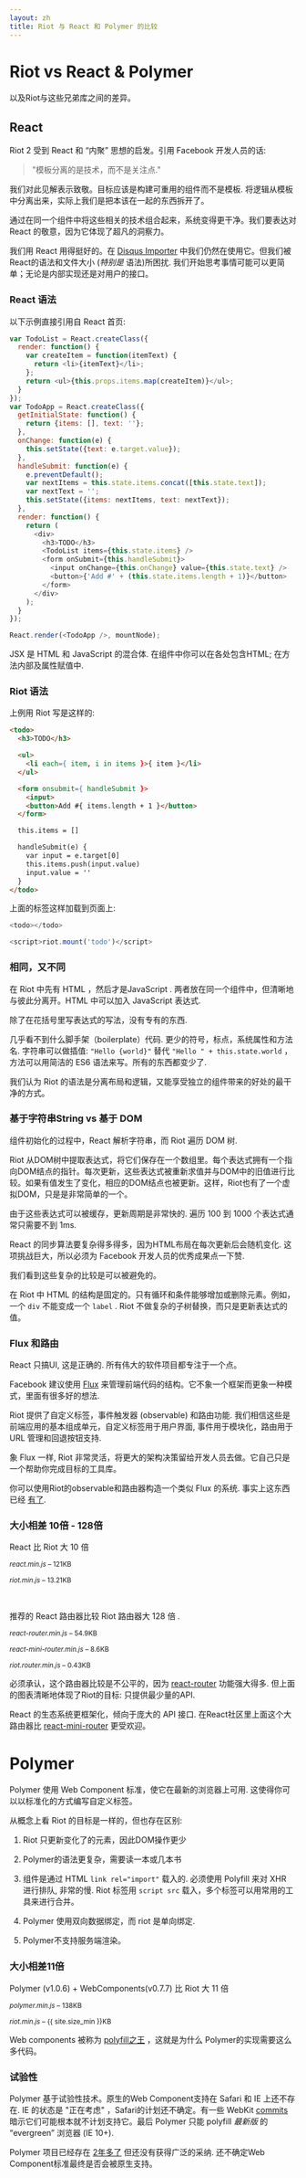```yaml
---
layout: zh
title: Riot 与 React 和 Polymer 的比较
---
```


# **Riot** vs **React** & **Polymer**

以及Riot与这些兄弟库之间的差异。

## React

Riot 2 受到 React 和 “内聚” 思想的启发。引用 Facebook 开发人员的话:

> "模板分离的是技术，而不是关注点."

我们对此见解表示致敬。目标应该是构建可重用的组件而不是模板. 将逻辑从模板中分离出来，实际上我们是把本该在一起的东西拆开了。

通过在同一个组件中将这些相关的技术组合起来，系统变得更干净。我们要表达对 React 的敬意，因为它体现了超凡的洞察力。

我们用 React 用得挺好的。在 [Disqus Importer](/importer/) 中我们仍然在使用它。但我们被React的语法和文件大小 (*特别是* 语法)所困扰. 我们开始思考事情可能可以更简单；无论是内部实现还是对用户的接口。


### React 语法

以下示例直接引用自 React 首页:


```js
var TodoList = React.createClass({
  render: function() {
    var createItem = function(itemText) {
      return <li>{itemText}</li>;
    };
    return <ul>{this.props.items.map(createItem)}</ul>;
  }
});
var TodoApp = React.createClass({
  getInitialState: function() {
    return {items: [], text: ''};
  },
  onChange: function(e) {
    this.setState({text: e.target.value});
  },
  handleSubmit: function(e) {
    e.preventDefault();
    var nextItems = this.state.items.concat([this.state.text]);
    var nextText = '';
    this.setState({items: nextItems, text: nextText});
  },
  render: function() {
    return (
      <div>
        <h3>TODO</h3>
        <TodoList items={this.state.items} />
        <form onSubmit={this.handleSubmit}>
          <input onChange={this.onChange} value={this.state.text} />
          <button>{'Add #' + (this.state.items.length + 1)}</button>
        </form>
      </div>
    );
  }
});

React.render(<TodoApp />, mountNode);
```

JSX 是 HTML 和 JavaScript 的混合体. 在组件中你可以在各处包含HTML; 在方法内部及属性赋值中.


### Riot 语法

上例用 Riot 写是这样的:

``` html
<todo>
  <h3>TODO</h3>

  <ul>
    <li each={ item, i in items }>{ item }</li>
  </ul>

  <form onsubmit={ handleSubmit }>
    <input>
    <button>Add #{ items.length + 1 }</button>
  </form>

  this.items = []

  handleSubmit(e) {
    var input = e.target[0]
    this.items.push(input.value)
    input.value = ''
  }
</todo>
```

上面的标签这样加载到页面上:

```js
<todo></todo>

<script>riot.mount('todo')</script>
```

### 相同，又不同

在 Riot 中先有 HTML ，然后才是JavaScript . 两者放在同一个组件中，但清晰地与彼此分离开。HTML 中可以加入 JavaScript 表达式.

除了在花括号里写表达式的写法，没有专有的东西.

几乎看不到什么脚手架（boilerplate）代码. 更少的符号，标点，系统属性和方法名. 字符串可以做插值: `"Hello {world}"` 替代 `"Hello " + this.state.world` ，方法可以用简洁的 ES6 语法来写。所有的东西都变少了.

我们认为 Riot 的语法是分离布局和逻辑，又能享受独立的组件带来的好处的最干净的方式。


### 基于字符串String vs 基于 DOM

组件初始化的过程中，React 解析字符串，而 Riot 遍历 DOM 树.

Riot 从DOM树中提取表达式，将它们保存在一个数组里。每个表达式拥有一个指向DOM结点的指针。每次更新，这些表达式被重新求值并与DOM中的旧值进行比较。如果有值发生了变化，相应的DOM结点也被更新。这样，Riot也有了一个虚拟DOM，只是是非常简单的一个。

由于这些表达式可以被缓存，更新周期是非常快的. 遍历 100 到 1000 个表达式通常只需要不到 1ms.

React 的同步算法要复杂得多得多，因为HTML布局在每次更新后会随机变化. 这项挑战巨大，所以必须为 Facebook 开发人员的优秀成果点一下赞.

我们看到这些复杂的比较是可以被避免的。

在 Riot 中 HTML 的结构是固定的。只有循环和条件能够增加或删除元素。例如，一个 `div` 不能变成一个 `label` . Riot 不做复杂的子树替换，而只是更新表达式的值。


### Flux 和路由

React 只搞UI, 这是正确的. 所有伟大的软件项目都专注于一个点。

Facebook 建议使用 [Flux](http://facebook.github.io/flux/docs/overview.html) 来管理前端代码的结构。它不象一个框架而更象一种模式，里面有很多好的想法.

Riot 提供了自定义标签，事件触发器 (observable) 和路由功能. 我们相信这些是前端应用的基本组成单元，自定义标签用于用户界面, 事件用于模块化，路由用于 URL 管理和回退按钮支持.

象 Flux 一样, Riot 非常灵活，将更大的架构决策留给开发人员去做。它自己只是一个帮助你完成目标的工具库。

你可以使用Riot的observable和路由器构造一个类似 Flux 的系统. 事实上这东西已经 [有了](https://github.com/jimsparkman/RiotControl).


### 大小相差 10倍 - 128倍

React 比 Riot 大 10 倍

<small><em>react.min.js</em> – 121KB</small>
<span class="bar red"></span>

<small><em>riot.min.js</em> – 13.21KB</small>
<span class="bar blue" style="width: 10.8%"></span>

<br>

推荐的 React 路由器比较 Riot 路由器大 128 倍 .

<small><em>react-router.min.js</em> – 54.9KB</small>
<span class="bar red"></span>

<small><em>react-mini-router.min.js</em> – 8.6KB</small>
<span class="bar red" style="width: 15.6%"></span>

<small><em>riot.router.min.js</em> – 0.43KB</small>
<span class="bar blue" style="width: 0.7%"></span>

必须承认，这个路由器比较是不公平的，因为 [react-router](https://github.com/rackt/react-router) 功能强大得多. 但上面的图表清晰地体现了Riot的目标: 只提供最少量的API.

React 的生态系统更框架化，倾向于庞大的 API 接口. 在React社区里上面这个大路由器比 [react-mini-router](https://github.com/larrymyers/react-mini-router) 更受欢迎。


# Polymer

Polymer 使用 Web Component 标准，使它在最新的浏览器上可用. 这使得你可以以标准化的方式编写自定义标签。

从概念上看 Riot 的目标是一样的，但也存在区别:

1. Riot 只更新变化了的元素，因此DOM操作更少

2. Polymer的语法更复杂，需要读一本或几本书

3. 组件是通过 HTML `link rel="import"` 载入的. 必须使用 Polyfill 来对 XHR 进行排队, 非常的慢. Riot 标签用 `script src` 载入，多个标签可以用常用的工具来进行合并。

4. Polymer 使用双向数据绑定，而 riot 是单向绑定.

5. Polymer不支持服务端渲染。


### 大小相差11倍

Polymer (v1.0.6) + WebComponents(v0.7.7) 比 Riot 大 11 倍

<small><em>polymer.min.js</em> – 138KB</small>
<span class="bar red"></span>

<small><em>riot.min.js</em> – <span class="riot-size">{{ site.size_min }}KB</span></small>
<span class="bar blue" style="width: {{ site.size_min / 138 * 100 }}%"></span>

Web components 被称为 [polyfill之王](http://developer.telerik.com/featured/web-components-arent-ready-production-yet/) ，这就是为什么 Polymer的实现需要这么多代码。


### 试验性

Polymer 基于试验性技术。原生的Web Component支持在 Safari 和 IE 上还不存在. IE 的状态是 "正在考虑" ，Safari的计划还不确定。有一些 WebKit [commits](https://lists.webkit.org/pipermail/webkit-dev/2013-May/024894.html) 暗示它们可能根本就不计划支持它。最后 Polymer 只能 polyfill  _最新版_ 的 “evergreen”  浏览器 (IE 10+).

Polymer 项目已经存在 [2年多了](https://github.com/Polymer/polymer/commit/0452ada044a6fc5818902e685fb07bb4678b2bc2) 但还没有获得广泛的采纳. 还不确定Web Component标准最终是否会被原生支持。
